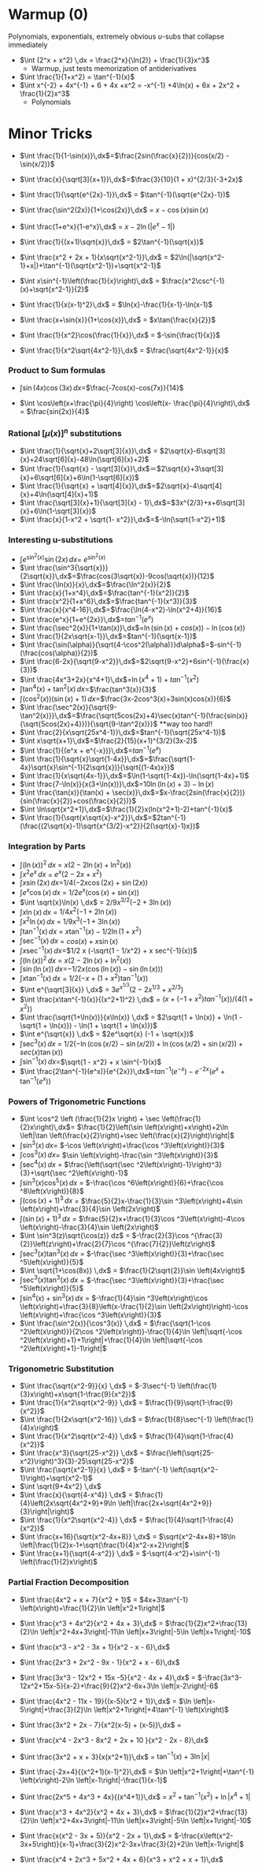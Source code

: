 # Warmup (0)
Polynomials, exponentials, extremely obvious $u$-subs that collapse immediately
- $\int (2^x + x^2) \,dx = \frac{2^x}{\ln(2)} + \frac{1}{3}x^3$
    - Warmup, just tests memorization of antiderivatives
- $\int \frac{1}{1+x^2} = \tan^{-1}(x)$
- $\int x^{-2} + 4x^{-1} + 6 + 4x +x^2 = -x^{-1} +4\ln(x) + 6x + 2x^2 + \frac{1}{2}x^3$
    - Polynomials


# Minor Tricks

- $\int \frac{1}{1-\sin(x)}\,dx$=$\frac{2sin(\frac{x}{2})}{cos(x/2) - \sin(x/2)}$
- $\int \frac{x}{\sqrt[3]{x+1}}\,dx$=$\frac{3}{10}(1 + x)^{2/3}(-3+2x)$
- $\int \frac{1}{\sqrt{e^{2x}-1}}\,dx$ = $\tan^{-1}(\sqrt{e^{2x}-1})$
- $\int \frac{\sin^2(2x)}{1+\cos(2x)}\,dx$ = $x-\cos(x)\sin(x)$
- $\int \frac{1+e^x}{1-e^x}\,dx$ = $x-2\ln(|e^x-1|)$
- $\int \frac{1}{(x+1)\sqrt{x}}\,dx$ = $2\tan^{-1}(\sqrt{x})$
- $\int \frac{x^2 + 2x + 1}{x\sqrt{x^2-1}}\,dx$ = $2\ln(|\sqrt{x^2-1}+x|)+\tan^{-1}(\sqrt{x^2-1})+\sqrt{x^2-1}$

- $\int x\sin^{-1}\left(\frac{1}{x}\right)\,dx$ = $\frac{x^2\csc^{-1}(x)+\sqrt{x^2-1}}{2}$
- $\int \frac{1}{x(x-1)^2}\,dx$ = $\ln{x}-\frac{1}{x-1}-\ln(x-1)$
- $\int \frac{x+\sin{x}}{1+\cos{x}}\,dx$ = $x\tan{\frac{x}{2}}$
- $\int \frac{1}{x^2}\cos{\frac{1}{x}}\,dx$ = $-\sin{\frac{1}{x}}$
- $\int \frac{1}{x^2\sqrt{4x^2-1}}\,dx$ = $\frac{\sqrt{4x^2-1}}{x}$

### Product to Sum formulas
- $\int \sin(4x)\cos(3x)\,dx$=$\frac{-7cos(x)-cos(7x)}{14}$

- $\int \cos\left(x+\frac{\pi}{4}\right) \cos\left(x- \frac{\pi}{4}\right)\,dx$ = $\frac{sin(2x)}{4}$

### Rational $[\mu(x)]^n$ substitutions
- $\int \frac{1}{\sqrt{x}+2\sqrt[3]{x}}\,dx$ = $2\sqrt{x}-6\sqrt[3]{x}+24\sqrt[6]{x}-48\ln(\sqrt[6]{x}+2)$
- $\int \frac{1}{\sqrt{x} - \sqrt[3]{x}}\,dx$＝$2\sqrt{x}+3\sqrt[3]{x}+6\sqrt[6]{x}+6\ln(1-\sqrt[6]{x})$
- $\int \frac{1}{\sqrt{x} + \sqrt[4]{x}}\,dx$=$2\sqrt{x}-4\sqrt[4]{x}+4\ln(\sqrt[4]{x}+1)$
- $\int \frac{\sqrt[3]{x}+1}{\sqrt[3]{x} - 1}\,dx$=$3x^{2/3}+x+6\sqrt[3]{x}+6\ln(1-\sqrt[3]{x})$
- $\int \frac{x}{1-x^2 + \sqrt{1- x^2}}\,dx$=$-\ln(\sqrt{1-x^2}+1)$


### Interesting u-substitutions


- $\int e^{\sin^2(x)}\sin(2x)\,dx$= $e^{\sin^2(x)}$
- $\int \frac{\sin^3{\sqrt{x}}}{2\sqrt{x}}\,dx$=$\frac{cos(3\sqrt{x})-9cos(\sqrt{x})}{12}$
- $\int \frac{\ln(x)}{x}\,dx$=$\frac{\ln^2(x)}{2}$
- $\int \frac{x}{1+x^4}\,dx$=$\frac{tan^{-1}(x^2)}{2}$
- $\int \frac{x^2}{1+x^6}\,dx$=$\frac{tan^{-1}(x^3)}{3}$
- $\int \frac{x}{x^4-16}\,dx$=$\frac{\ln(4-x^2)-\ln(x^2+4)}{16}$
- $\int \frac{e^x}{1+e^{2x}}\,dx$=$tan^{-1}(e^x)$
- $\int \frac{\sec^2(x)}{1+\tan(x)}\,dx$=$\ln(\sin(x)+cos(x))-\ln(\cos(x))$
- $\int \frac{1}{2x\sqrt{x-1}}\,dx$=$tan^{-1}(\sqrt{x-1})$
- $\int \frac{\sin(\alpha)}{\sqrt{4-\cos^2(\alpha)}}d\alpha$=$-sin^{-1}(\frac{cos(\alpha)}{2})$
- $\int \frac{6-2x}{\sqrt{9-x^2}}\,dx$=$2\sqrt{9-x^2}+6sin^{-1}(\frac{x}{3})$
- $\int \frac{4x^3+2x}{x^4+1}\,dx$=$\ln(x^4+1)+tan^{-1}(x^2)$
- $\int \tan^4(x) + \tan^2(x)\,dx$=$\frac{tan^3(x)}{3}$
- $\int (\cos^2(x))(\sin(x) + 1)\,dx$=$\frac{3x-2cos^3(x)+3sin(x)cos(x)}{6}$
- $\int \frac{\sec^2(x)}{\sqrt{9-\tan^2(x)}}\,dx$=$\frac{\sqrt{5cos(2x)+4}\sec(x)tan^{-1}(\frac{sin(x)}{\sqrt{5cos(2x)+4}})}{\sqrt{9-\tan^2(x)}}$ **way too hard!!
- $\int \frac{2}{x\sqrt{25x^4-1}}\,dx$=$tan^{-1}(\sqrt{25x^4-1})$
- $\int x\sqrt{x+1}\,dx$=$\frac{2}{15}(x+1)^{3/2}(3x-2)$
- $\int \frac{1}{(e^x + e^{-x})}\,dx$=$tan^{-1}(e^x)$
- $\int \frac{1}{\sqrt{x}\sqrt{1-4x}}\,dx$=$\frac{\sqrt{1-4x}\sqrt{x}\sin^{-1}(2\sqrt{x})}{\sqrt{(1-4x)x}}$
- $\int \frac{1}{x\sqrt{4x-1}}\,dx$=$\ln(1-\sqrt{1-4x})-\ln(\sqrt{1-4x}+1)$
- $\int \frac{7-\ln(x)}{x(3+\ln(x))}\,dx$=$10\ln(\ln(x)+3)-\ln(x)$
- $\int \frac{\tan(x)}{\tan(x) + \sec(x)}\,dx$=$x-\frac{2sin(\frac{x}{2})}{sin(\frac{x}{2})+cos(\frac{x}{2})}$
- $\int \ln\sqrt{x^2+1}\,dx$=$\frac{1}{2}x(ln(x^2+1)-2)+tan^{-1}(x)$
- $\int \frac{1}{\sqrt{x\sqrt{x}-x^2}}\,dx$=$2tan^{-1}(\frac{(2\sqrt{x}-1)\sqrt{x^{3/2}-x^2}}{2(\sqrt{x}-1)x})$

### Integration by Parts
- $\int (\ln(x))^2 \,dx$ = $x (2 - 2 \ln(x) + \ln^2(x))$
- $\int x^2e^x \,dx$ = $e^x (2 - 2 x + x^2)$
- $\int x\sin(2x) \,dx$=$1/4 (-2 x \cos(2 x) + \sin(2 x))$
- $\int e^x\cos(x) \,dx$ = $1/2 e^x (\cos(x) + \sin(x))$
- $\int \sqrt{x}\ln(x) \,dx$ = $2/9 x^{3/2} (-2 + 3 \ln(x))$
- $\int x\ln(x) \,dx$ = $1/4 x^2 (-1 + 2 \ln(x))$
- $\int x^2\ln(x) \,dx$ = $1/9 x^3 (-1 + 3 \ln(x))$
- $\int \tan^{-1}(x) \,dx$ = $x \tan^{-1}(x) - 1/2 \ln(1 + x^2)$
- $\int \sec^{-1}(x) \,dx$ = ${cos(x) + x \sin(x)}$
- $\int x\sec^{-1}(x) \,dx$=$1/2 x (-\sqrt{1 - 1/x^2} + x sec^{-1}(x))$
- $\int (\ln(x))^2 \,dx$ = $x (2 - 2 \ln(x) + \ln^2(x))$
- $\int \sin(\ln(x)) \,dx$=$-1/2 x (\cos(\ln(x)) - \sin(\ln(x)))$
- $\int x\tan^{-1}(x) \,dx$ = $1/2 (-x + (1 + x^2) \tan^{-1}(x))$
- $\int e^{\sqrt[3]{x}} \,dx$ = $3e^{x^{1/3}} (2 - 2x^{1/3}+ x^{2/3})$
- $\int \frac{x\tan^{-1}(x)}{(x^2+1)^2} \,dx$ = $(x + (-1 + x^2)tan^{-1}(x))/(4 (1 + x^2))$
- $\int \frac{\sqrt{1+\ln(x)}}{x\ln(x)} \,dx$ = $2\sqrt{1 + \ln(x)} + \ln(1 - \sqrt{1 + \ln(x)}) - \ln(1 + \sqrt{1 + \ln(x)})$
- $\int e^{\sqrt{x}} \,dx$ = $2e^\sqrt{x} (-1 + \sqrt{x})$
- $\int \sec^3(x) \,dx$ = $1/2 (-\ln(\cos(x/2) - \sin(x/2)) + \ln(\cos(x/2) + \sin(x/2)) + sec(x) \tan(x))$
- $\int \sin^{-1}(x) \,dx$=$\sqrt{1 - x^2} + x \sin^{-1}(x)$
- $\int \frac{2\tan^{-1}(e^x)}{e^{2x}}\,dx$=$tan^{-1}(e^{-x}) - e^{-2x}(e^x + \tan^{-1}(e^x))$

### Powers of Trigonometric Functions

- $\int \cos^2 \left (\frac{1}{2}x \right) + \sec \left(\frac{1}{2}x\right)\,dx$= $\frac{1}{2}\left(\sin \left(x\right)+x\right)+2\ln \left|\tan \left(\frac{x}{2}\right)+\sec \left(\frac{x}{2}\right)\right|$
- $\int \sin^3(x) \,dx$= $-\cos \left(x\right)+\frac{\cos ^3\left(x\right)}{3}$
- $\int \cos^3(x) \,dx$= $\sin \left(x\right)-\frac{\sin ^3\left(x\right)}{3}$
- $\int \sec^4(x) \,dx$ = $\frac{\left(\sqrt{\sec ^2\left(x\right)-1}\right)^3}{3}+\sqrt{\sec ^2\left(x\right)-1}$
- $\int \sin^3(x)\cos^5(x) \,dx$ = $-\frac{\cos ^6\left(x\right)}{6}+\frac{\cos ^8\left(x\right)}{8}$
- $\int (\cos(x)+1)^3 \,dx$ = $\frac{5}{2}x-\frac{1}{3}\sin ^3\left(x\right)+4\sin \left(x\right)+\frac{3}{4}\sin \left(2x\right)$
- $\int (\sin(x)+1)^3 \,dx$ = $\frac{5}{2}x+\frac{1}{3}\cos ^3\left(x\right)-4\cos \left(x\right)-\frac{3}{4}\sin \left(2x\right)$
- $\int \sin^3(z)\sqrt{\cos(z)} dz$ = $-\frac{2}{3}\cos ^{\frac{3}{2}}\left(z\right)+\frac{2}{7}\cos ^{\frac{7}{2}}\left(z\right)$
- $\int \sec^3(x)\tan^3(x) \,dx$ = $-\frac{\sec ^3\left(x\right)}{3}+\frac{\sec ^5\left(x\right)}{5}$
- $\int \sqrt{1+\cos(8x)} \,dx$ = $\frac{1}{2\sqrt{2}}\sin \left(4x\right)$
- $\int \sec^3(x)\tan^3(x) \,dx$ = $-\frac{\sec ^3\left(x\right)}{3}+\frac{\sec ^5\left(x\right)}{5}$
- $\int \sin^4(x) + \sin^3(x) \,dx$ = $-\frac{1}{4}\sin ^3\left(x\right)\cos \left(x\right)+\frac{3}{8}\left(x-\frac{1}{2}\sin \left(2x\right)\right)-\cos \left(x\right)+\frac{\cos ^3\left(x\right)}{3}$
- $\int \frac{\sin^2(x)}{\cos^3(x)} \,dx$ = $\frac{\sqrt{1-\cos ^2\left(x\right)}}{2\cos ^2\left(x\right)}-\frac{1}{4}\ln \left|\sqrt{-\cos ^2\left(x\right)+1}+1\right|+\frac{1}{4}\ln \left|\sqrt{-\cos ^2\left(x\right)+1}-1\right|$

### Trigonometric Substitution


- $\int \frac{\sqrt{x^2-9}}{x} \,dx$ = $-3\sec^{-1} \left(\frac{1}{3}x\right)+x\sqrt{1-\frac{9}{x^2}}$
- $\int \frac{1}{x^2\sqrt{x^2-9}} \,dx$ = $\frac{1}{9}\sqrt{1-\frac{9}{x^2}}$
- $\int \frac{1}{2x\sqrt{x^2-16}} \,dx$ = $\frac{1}{8}\sec^{-1} \left(\frac{1}{4}x\right)$
- $\int \frac{1}{x^2\sqrt{x^2-4}} \,dx$ = $\frac{1}{4}\sqrt{1-\frac{4}{x^2}}$
- $\int \frac{x^3}{\sqrt{25-x^2}} \,dx$ = $\frac{\left(\sqrt{25-x^2}\right)^3}{3}-25\sqrt{25-x^2}$
- $\int \frac{\sqrt{x^2-1}}{x} \,dx$ = $-\tan^{-1} \left(\sqrt{x^2-1}\right)+\sqrt{x^2-1}$
- $\int \sqrt{9+4x^2} \,dx$
- $\int \frac{x}{\sqrt{4-x^4}} \,dx$ = $\frac{1}{4}\left(2x\sqrt{4x^2+9}+9\ln \left|\frac{2x+\sqrt{4x^2+9}}{3}\right|\right)$
- $\int \frac{1}{x^2\sqrt{x^2-4}} \,dx$ = $\frac{1}{4}\sqrt{1-\frac{4}{x^2}}$
- $\int \frac{x+16}{\sqrt{x^2-4x+8}} \,dx$ = $\sqrt{x^2-4x+8}+18\ln \left|\frac{1}{2}x-1+\sqrt{\frac{1}{4}x^2-x+2}\right|$
- $\int \frac{x+1}{\sqrt{4-x^2}} \,dx$ = $-\sqrt{4-x^2}+\sin^{-1} \left(\frac{1}{2}x\right)$





### Partial Fraction Decomposition

- $\int \frac{4x^2 + x + 7}{x^2 + 1}$ = $4x+3\tan^{-1} \left(x\right)+\frac{1}{2}\ln \left|x^2+1\right|$
- $\int \frac{x^3 + 4x^2}{x^2 + 4x + 3}\,dx$ = $\frac{1}{2}x^2+\frac{13}{2}\ln \left|x^2+4x+3\right|-11\ln \left|x+3\right|-5\ln \left|x+1\right|-10$
- $\int \frac{x^3 - x^2 - 3x + 1}{x^2 - x - 6}\,dx$
- $\int \frac{2x^3 + 2x^2 - 9x - 1}{x^2 + x - 6}\,dx$
- $\int \frac{3x^3 - 12x^2 + 15x -5}{x^2 - 4x + 4}\,dx$ = $-\frac{3x^3-12x^2+15x-5}{x-2}+\frac{9}{2}x^2-6x+3\ln \left|x-2\right|-6$

- $\int \frac{4x^2 - 11x - 19}{(x-5)(x^2 + 1)}\,dx$ = $\ln \left|x-5\right|+\frac{3}{2}\ln \left|x^2+1\right|+4\tan^{-1} \left(x\right)$
- $\int \frac{3x^2 + 2x - 7}{x^2(x-5) + (x-5)}\,dx$ =
- $\int \frac{x^4 - 2x^3 - 8x^2 + 2x + 10 }{x^2 - 2x - 8}\,dx$
- $\int \frac{3x^2 + x + 3}{x(x^2+1)}\,dx$ = $\tan^{-1} \left(x\right)+3\ln \left|x\right|$
- $\int \frac{-2x+4}{(x^2+1)(x-1)^2}\,dx$ = $\ln \left|x^2+1\right|+\tan^{-1} \left(x\right)-2\ln \left|x-1\right|-\frac{1}{x-1}$
- $\int \frac{2x^5 + 4x^3 + 4x}{(x^4+1)}\,dx$ = $x^2+\tan^{-1} \left(x^2\right)+\ln \left|x^4+1\right|$
- $\int \frac{x^3 + 4x^2}{x^2 + 4x + 3}\,dx$ = $\frac{1}{2}x^2+\frac{13}{2}\ln \left|x^2+4x+3\right|-11\ln \left|x+3\right|-5\ln \left|x+1\right|-10$
- $\int \frac{x(x^2 - 3x + 5)}{x^2 - 2x + 1}\,dx$ = $-\frac{x\left(x^2-3x+5\right)}{x-1}+\frac{3}{2}x^2-3x+\frac{3}{2}+2\ln \left|x-1\right|$
- $\int \frac{x^4 + 2x^3 + 5x^2 + 4x + 6}{x^3 + x^2 + x + 1}\,dx$
